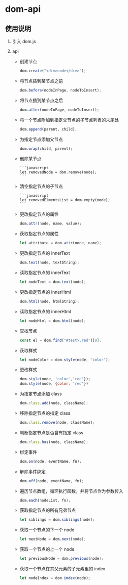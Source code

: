 # dom-api

## 使用说明

1.  引入 dom.js

2.  api

    - 创建节点

      ```javascript
      dom.create("<div>node</div>");
      ```

    - 将节点插到某节点之前

      ```javascript
      dom.before(nodeInPage, nodeToInsert);
      ```

    - 将节点插到某节点之后

      ```javascript
      dom.after(nodeInPage, nodeToInsert);
      ```

    - 将一个节点附加到指定父节点的子节点列表的末尾处

      ```javascript
      dom.append(parent, child);
      ```

    - 为指定节点添加父节点

      ```javascript
      dom.wrap(child, parent);
      ```

    - 删除某节点

          ```javascript
          let removedNode = dom.remove(node);
          ```

    - 清空指定节点的子节点

          ```javascript
          let removedElmentsList = dom.empty(node);
          ```

    - 更改指定节点的属性

      ```javascript
      dom.attr(node, name, value);
      ```

    - 获取指定节点的属性

      ```javascript
      let attribute = dom.attr(node, name);
      ```

    - 更改指定节点的 innerText

      ```javascript
      dom.text(node, textString);
      ```

    - 读取指定节点的 innerText

      ```javascript
      let nodeText = dom.text(node);
      ```

    - 更改指定节点的 innerHtml

      ```javascript
      dom.html(node, htmlString);
      ```

    - 读取指定节点的 innerHtml

      ```javascript
      let nodeHtml = dom.html(node);
      ```

    - 查找节点

      ```javascript
      const el = dom.find("#test>.red")[0];
      ```

    - 获取样式

      ```javascript
      let nodeColor = dom.style(node, "color");
      ```

    - 更改样式

      ```javascript
      dom.style(node, 'color','red'});
      dom.style(node, {color: 'red'})
      ```

    - 为指定节点添加 class

      ```javascript
      dom.class.add(node, className);
      ```

    - 移除指定节点的指定 class

      ```javascript
      dom.class.remove(node, className);
      ```

    - 判断指定节点是否含有指定 class

      ```javascript
      dom.class.has(node, className);
      ```

    - 绑定事件

      ```javascript
      dom.on(node, eventName, fn);
      ```

    - 解除事件绑定

      ```javascript
      dom.off(node, eventName, fn);
      ```

    - 遍历节点数组，循环执行函数，并将节点作为参数传入

      ```javascript
      dom.each(nodeList, fn);
      ```

    - 获取指定节点的所有兄弟节点

      ```javascript
      let siblings = dom.siblings(node);
      ```

    - 获取一个节点的下一个 node

      ```javascript
      let nextNode = dom.next(node);
      ```

    - 获取一个节点的上一个 node

      ```javascript
      let previousNode = dom.previous(node);
      ```

    - 获取一个节点在其父元素的子元素里的 index

      ```javascript
      let nodeIndex = dom.index(node);
      ```
